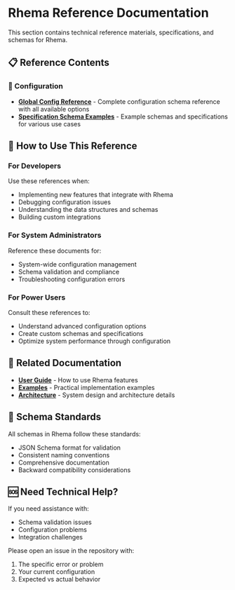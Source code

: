 # Rhema Reference Documentation

This section contains technical reference materials, specifications, and schemas for Rhema.

## 📋 Reference Contents

### 🔧 Configuration
- **[Global Config Reference](./global-config-reference.md)** - Complete configuration schema reference with all available options
- **[Specification Schema Examples](./specification-schema-examples.md)** - Example schemas and specifications for various use cases

## 🎯 How to Use This Reference

### For Developers
Use these references when:
- Implementing new features that integrate with Rhema
- Debugging configuration issues
- Understanding the data structures and schemas
- Building custom integrations

### For System Administrators
Reference these documents for:
- System-wide configuration management
- Schema validation and compliance
- Troubleshooting configuration errors

### For Power Users
Consult these references to:
- Understand advanced configuration options
- Create custom schemas and specifications
- Optimize system performance through configuration

## 🔗 Related Documentation

- **[User Guide](../user-guide/)** - How to use Rhema features
- **[Examples](../examples/)** - Practical implementation examples
- **[Architecture](../architecture/)** - System design and architecture details

## 📝 Schema Standards

All schemas in Rhema follow these standards:
- JSON Schema format for validation
- Consistent naming conventions
- Comprehensive documentation
- Backward compatibility considerations

## 🆘 Need Technical Help?

If you need assistance with:
- Schema validation issues
- Configuration problems
- Integration challenges

Please open an issue in the repository with:
1. The specific error or problem
2. Your current configuration
3. Expected vs actual behavior 